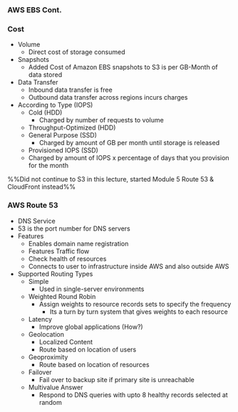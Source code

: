 ### AWS EBS Cont.

### Cost
- Volume
	- Direct cost of storage consumed
- Snapshots
	- Added Cost of Amazon EBS snapshots to S3 is per GB-Month of data stored
- Data Transfer
	- Inbound data transfer is free
	- Outbound data transfer across regions incurs charges
- According to Type (IOPS)
	- Cold (HDD)
		- Charged by number of requests to volume
	- Throughput-Optimized (HDD)
	- General Purpose (SSD)
		- Charged by amount of GB per month until storage is released
	- Provisioned IOPS (SSD)
	- Charged by amount of IOPS x percentage of days that you provision for the month

%%Did not continue to S3 in this lecture, started Module 5 Route 53 & CloudFront instead%%

### AWS Route 53
- DNS Service
- 53 is the port number for DNS servers
- Features
	- Enables domain name registration
	- Features Traffic flow
	- Check health of resources
	- Connects to user to infrastructure inside AWS and also outside AWS
- Supported Routing Types
	- Simple
		- Used in single-server environments
	- Weighted Round Robin 
		- Assign weights to resource records sets to specify the frequency 
			- Its a turn by turn system that gives weights to each resource
	- Latency
		- Improve global applications (How?)
	- Geolocation
		- Localized Content
		- Route based on location of users
	- Geoproximity
		- Route based on location of resources
	- Failover
		- Fail over to backup site if primary site is unreachable
	- Multivalue Answer
		- Respond to DNS queries with upto 8 healthy records selected at random
